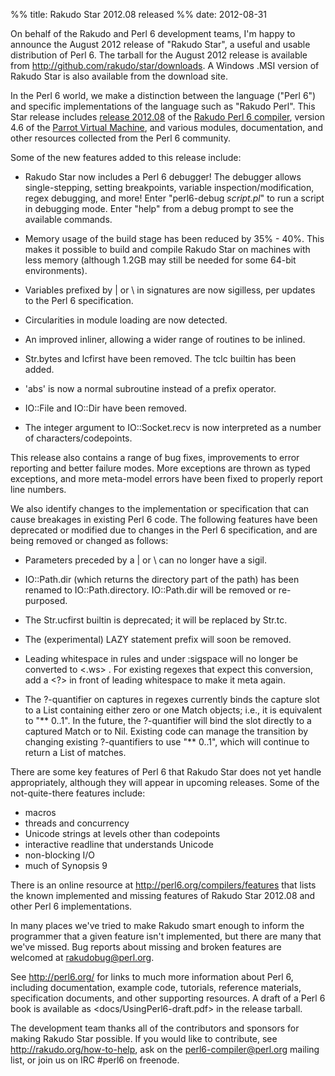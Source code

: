%% title: Rakudo Star 2012.08 released
%% date: 2012-08-31

On behalf of the Rakudo and Perl 6 development teams, I'm happy to announce the August 2012 release of "Rakudo Star", a useful and usable distribution of Perl 6.  The tarball for the August 2012 release is available from <a href="http://github.com/rakudo/star/downloads">http://github.com/rakudo/star/downloads</a>. A Windows .MSI version of Rakudo Star is also available from the download site.

In the Perl 6 world, we make a distinction between the language ("Perl 6") and specific implementations of the language such as "Rakudo Perl".  This Star release includes <a href="https://github.com/rakudo/rakudo/blob/master/docs/announce/2012.08">release 2012.08</a> of the <a href="http://github.com/rakudo/rakudo">Rakudo Perl 6 compiler</a>, version 4.6 of the <a href="http://parrot.org/">Parrot Virtual Machine</a>, and various modules, documentation, and other resources collected from the Perl 6 community.

Some of the new features added to this release include:

* Rakudo Star now includes a Perl 6 debugger!  The debugger allows  single-stepping, setting breakpoints, variable inspection/modification,   regex debugging, and more!  Enter "perl6-debug <em>script.pl</em>" to run   a script in debugging mode.  Enter "help" from a debug prompt to  see the available commands.

* Memory usage of the build stage has been reduced by 35% - 40%.  This   makes it possible to build and compile Rakudo Star on machines with  less memory (although 1.2GB may still be needed for some 64-bit  environments).

* Variables prefixed by | or \ in signatures are now sigilless, per updates  to the Perl 6 specification.

* Circularities in module loading are now detected.

* An improved inliner, allowing a wider range of routines to be inlined.

* Str.bytes and lcfirst have been removed.  The tclc builtin  has been added.

* 'abs' is now a normal subroutine instead of a prefix operator.

* IO::File and IO::Dir have been removed.

* The integer argument to IO::Socket.recv is now interpreted as   a number of characters/codepoints.

This release also contains a range of bug fixes, improvements to error reporting and better failure modes. More exceptions are thrown as typed exceptions, and more meta-model errors have been fixed to properly report line numbers.

We also identify changes to the implementation or specification that can cause breakages in existing Perl 6 code.  The following features have been deprecated or modified
due to changes in the Perl 6 specification, and are being removed or changed as follows:

* Parameters preceded by a | or \ can no longer have a sigil.

* IO::Path.dir (which returns the directory part of the path) has been renamed to IO::Path.directory.  IO::Path.dir will be removed or re-purposed.

* The Str.ucfirst builtin is deprecated; it will be replaced by Str.tc.

* The (experimental) LAZY statement prefix will soon be removed.

* Leading whitespace in rules and under :sigspace will no longer be converted to &lt;.ws&gt; .  For existing regexes that expect this conversion, add a <?> in front of leading whitespace to make it meta again.

* The ?-quantifier on captures in regexes currently binds the capture slot to a List containing either zero or one Match objects; i.e., it is equivalent to "** 0..1".  In the future, the ?-quantifier will   bind the slot directly to a captured Match or to Nil.  Existing code can manage the transition by changing existing ?-quantifiers to use "** 0..1", which will continue to return a List of matches.

There are some key features of Perl 6 that Rakudo Star does not yet handle appropriately, although they will appear in upcoming releases.  Some of the not-quite-there features include:

  * macros
  * threads and concurrency
  * Unicode strings at levels other than codepoints
  * interactive readline that understands Unicode
  * non-blocking I/O
  * much of Synopsis 9

There is an online resource at <a href="http://perl6.org/compilers/features">http://perl6.org/compilers/features</a> that lists the known implemented and missing features of Rakudo Star 2012.08 and other Perl 6 implementations.

In many places we've tried to make Rakudo smart enough to inform the programmer that a given feature isn't implemented, but there are many that we've missed.  Bug reports about missing and broken features are welcomed at <a href="mailto:rakudobug@perl.org">rakudobug@perl.org</a>.

See <a href="http://perl6.org/">http://perl6.org/</a> for links to much more information about Perl 6, including documentation, example code, tutorials, reference materials, specification documents, and other supporting resources. A draft of a Perl 6 book is available as <docs/UsingPerl6-draft.pdf> in the release tarball.

The development team thanks all of the contributors and sponsors for making Rakudo Star possible.  If you would like to contribute, see <a href="http://rakudo.org/how-to-help">http://rakudo.org/how-to-help</a>, ask on the perl6-compiler@perl.org mailing list, or join us on IRC #perl6 on freenode.



